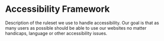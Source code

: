 # Accessibility Framework
Description of the ruleset we use to handle accessibility. Our goal is that as many users as possible should be able to use our websites no matter handicaps, language or other accessibility issues.
